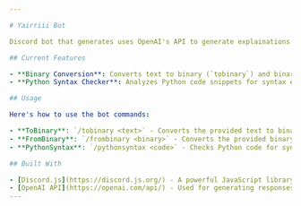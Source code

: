 ```yaml
---

# Yairriii Bot

Discord bot that generates uses OpenAI's API to generate explainations for Python syntax/concepts. Current features are the following.

## Current Features

- **Binary Conversion**: Converts text to binary (`tobinary`) and binary to text (`frombinary`).
- **Python Syntax Checker**: Analyzes Python code snippets for syntax errors and improvement suggestions (`pythonsyntax`).

## Usage

Here's how to use the bot commands:

- **ToBinary**: `/tobinary <text>` - Converts the provided text to binary.
- **FromBinary**: `/frombinary <binary>` - Converts the provided binary code to text.
- **PythonSyntax**: `/pythonsyntax <code>` - Checks Python code for syntax errors and provides suggestions.

## Built With

- [Discord.js](https://discord.js.org/) - A powerful JavaScript library for interacting with the Discord API.
- [OpenAI API](https://openai.com/api/) - Used for generating responses and checking Python syntax.
---
```

